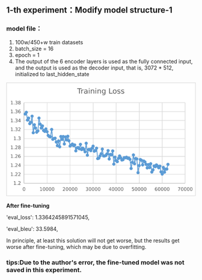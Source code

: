 ## 1-th experiment：Modify model structure-1

### model file： 

1. 100w/450+w train datasets
2. batch_size = 16
3. epoch = 1
4. The output of the 6 encoder layers is used as the fully connected input, and the output is used as the decoder input, that is, 3072 * 512, initialized to last_hidden_state 


!["Training Loss"](test1.png)


__After fine-tuning__

'eval_loss': 1.3364245891571045, 

'eval_bleu': 33.5984,

In principle, at least this solution will not get worse, but the results get worse after fine-tuning, which may be due to overfitting. 

### tips:Due to the author's error, the fine-tuned model was not saved in this experiment.